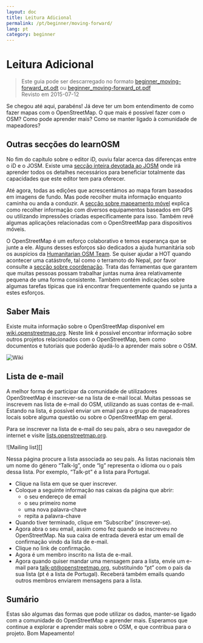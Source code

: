 ```yaml
---
layout: doc
title: Leitura Adicional
permalink: /pt/beginner/moving-forward/
lang: pt
category: beginner
---
```


Leitura Adicional
===============

> Este guia pode ser descarregado no formato [beginner_moving-forward_pt.odt](/files/beginner_moving-forward_pt.odt) ou [beginner_moving-forward_pt.pdf](/files/beginner_moving-forward_pt.pdf)  
> Revisto em 2015-07-12  

Se chegou até aqui, parabéns! Já deve ter um bom entendimento de como fazer mapas com o OpenStreetMap. O que mais é possível fazer com o OSM? Como pode aprender mais? Como se manter ligado à comunidade de mapeadores?  

Outras secções do learnOSM
---------------------------

No fim do capítulo sobre o editor iD, ouviu falar acerca das diferenças entre o iD e o JOSM. Existe uma [secção inteira devotada ao JOSM](/pt/josm/) onde irá aprender todos os detalhes necessários para beneficiar totalmente das capacidades que este editor tem para oferecer.  

Até agora, todas as edições que acrescentámos ao mapa foram baseados em imagens de fundo. Mas pode recolher muita informação enquanto caminha ou anda a conduzir. A [secção sobre mapeamento móvel](/pt/mobile-mapping/) explica como recolher informação com diversos equipamentos baseados em GPS ou utilizando impressões criadas especificamente para isso. Também revê algumas aplicações relacionadas com o OpenStreetMap para dispositivos móveis.  

O OpenStreetMap é um esforço colaborativo e temos esperança que se junte a ele. Alguns desses esforços são dedicados a ajuda humanitária sob os auspícios da [Humanitarian OSM Team](http://hotosm.org). Se quiser ajudar a HOT quando acontecer uma catástrofe, tal como o terramoto do Nepal, por favor consulte a [secção sobre coordenação](/pt/coordination/). Trata das ferramentas que garantem que muitas pessoas possam trabalhar juntas numa área relativamente pequena de uma forma consistente. Também contém indicações sobre algumas tarefas típicas que irá encontrar frequentemente quando se junta a estes esforços.  


Saber Mais
----------

Existe muita informação sobre o OpenStreetMap disponível em  [wiki.openstreetmap.org](http://wiki.openstreetmap.org/). Neste link é possível encontrar informação sobre outros projetos relacionados com o OpenStreetMap, bem como documentos e tutoriais que poderão ajudá-lo a aprender mais sobre o OSM.  

![Wiki][]

<!-- also more info on this site once it is prepared -->

Lista de e-mail
------------

A melhor forma de participar da comunidade de utilizadores OpenStreetMap é inscrever-se na lista de e-mail local. Muitas pessoas se inscrevem nas lista de e-mail do OSM, utilizando as suas contas de e-mail. Estando na lista, é possível enviar um email para o grupo de mapeadores locais sobre alguma questão ou sobre o OpenStreetMap em geral.  

Para se inscrever na lista de e-mail do seu país, abra o seu navegador de internet e visite [lists.openstreetmap.org](http://lists.openstreetmap.org/).  

![Mailing list][]

Nessa página procure a lista associada ao seu país. As listas nacionais têm um nome do género “Talk-lg”, onde “lg” representa o idioma ou o país dessa lista. Por exemplo, “Talk-pt” é a lista para Portugal.  

- Clique na lista em que se quer inscrever.  
- Coloque a seguinte informação nas caixas da página que abrir:  
    +  o seu endereço de email  
    +  o seu primeiro nome  
    +  uma nova palavra-chave  
    +  repita a palavra-chave  
- Quando tiver terminado, clique em “Subscribe” (inscrever-se).
- Agora abra o seu email, assim como fez quando se inscreveu no OpenStreetMap. Na sua caixa de entrada deverá estar um email de confirmação vindo da lista de e-mail.  
- Clique no link de confirmação.  
- Agora é um membro inscrito na lista de e-mail.  
- Agora quando quiser mandar uma mensagem para a lista, envie um e-mail para [talk-pt@openstreetmap.org](mailto:talk-pt@openstreetmap.org), substituindo “pt” com o país da sua lista (pt é a lista de Portugal). Receberá também emails quando outros membros enviarem mensagens para a lista.  

<!-- maybe expand and put this back later
MapOSMatic
----------

Um desses projetos chama-se “MapOSMatic”, ao qual pode aceder a partir do seu
navegador de internet em [maposmatic.org](http://www.maposmatic.org/). É
uma ferramenta simples para imprimir um mapa de uma área à sua escolha. O mapa será
criado automaticamente, com uma grelha sobreposta e um 
índice de localizações que estão incluídas na área.

![MapOSMatic][]
-->


Sumário
-------

Estas são algumas das formas que pode utilizar os dados, manter-se ligado com a comunidade do OpenStreetMap e aprender mais. Esperamos que continue a explorar e aprender mais sobre o OSM, e que contribua para o projeto. Bom Mapeamento!


[MapOSMatic]: /images/beginner/maposmatic-homepage.png
[Wiki]: /images/beginner/osm-wiki.png
[Lista de e-mail]: /images/beginner/osm-mailing-lists.png